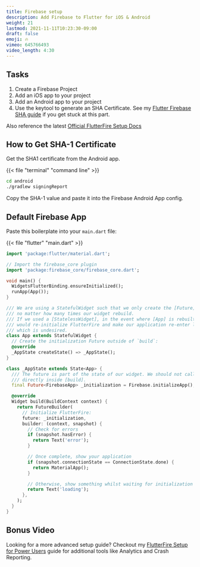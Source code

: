 ```yaml
---
title: Firebase setup
description: Add Firebase to Flutter for iOS & Android
weight: 21
lastmod: 2021-11-11T10:23:30-09:00
draft: false
emoji: 🔥
vimeo: 645766493
video_length: 4:30
---
```


## Tasks

1. Create a Firebase Project
1. Add an iOS app to your project
1. Add an Android app to your project
1. Use the keytool to generate an SHA Certificate. See my [Flutter Firebase SHA guide](https://fireship.io/snippets/install-flutterfire/#project-id-and-sha1-certificate) if you get stuck at this part. 

Also reference the latest [Official FlutterFire Setup Docs](https://firebase.flutter.dev/docs/overview)

## How to Get SHA-1 Certificate

Get the SHA1 certificate from the Android app.

{{< file "terminal" "command line" >}}
```bash
cd android
./gradlew signingReport
```

Copy the SHA-1 value and paste it into the Firebase Android App config.


## Default Firebase App

Paste this boilerplate into your `main.dart` file:

{{< file "flutter" "main.dart" >}}
```dart
import 'package:flutter/material.dart';

// Import the firebase_core plugin
import 'package:firebase_core/firebase_core.dart';

void main() {
  WidgetsFlutterBinding.ensureInitialized();
  runApp(App());
}

/// We are using a StatefulWidget such that we only create the [Future] once,
/// no matter how many times our widget rebuild.
/// If we used a [StatelessWidget], in the event where [App] is rebuilt, that
/// would re-initialize FlutterFire and make our application re-enter loading state,
/// which is undesired.
class App extends StatefulWidget {
  // Create the initialization Future outside of `build`:
  @override
  _AppState createState() => _AppState();
}

class _AppState extends State<App> {
  /// The future is part of the state of our widget. We should not call `initializeApp`
  /// directly inside [build].
  final Future<FirebaseApp> _initialization = Firebase.initializeApp();

  @override
  Widget build(BuildContext context) {
    return FutureBuilder(
      // Initialize FlutterFire:
      future: _initialization,
      builder: (context, snapshot) {
        // Check for errors
        if (snapshot.hasError) {
          return Text('error');
        }

        // Once complete, show your application
        if (snapshot.connectionState == ConnectionState.done) {
          return MaterialApp();
        }

        // Otherwise, show something whilst waiting for initialization to complete
        return Text('loading');
      },
    );
  }
}
```

## Bonus Video

Looking for a more advanced setup guide? Checkout my [FlutterFire Setup for Power Users](https://fireship.io/snippets/install-flutterfire/) guide for additional tools like Analytics and Crash Reporting.